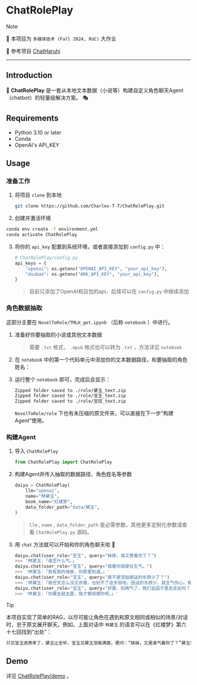 # ChatRolePlay


> [!NOTE]
>
> :open_book: 本项目为 `多媒体技术 (Fall 2024, RUC)` 大作业
>
> :link: 参考项目 [ChatHaruhi](https://github.com/LC1332/Chat-Haruhi-Suzumiya) 
>

---

## Introduction

:dolls: **ChatRolePlay** 是一套从本地文本数据（小说等）构建自定义角色聊天Agent（chatbot）的轻量级解决方案。 :performing_arts: ​

## Requirements

- Python 3.10 or later
- Conda
- OpenAI's API_KEY

## Usage

### 准备工作

1. 将项目 `clone` 到本地

   ```bash
   git clone https://github.com/Charles-T-T/ChatRolePlay.git
   ```

2.  创建并激活环境

   ```bash
   conda env create -f environment.yml
   conda activate ChatRolePlay
   ```

3. 将你的 `api_key` 配置到系统环境，或者直接添加到 `config.py` 中：

   ```python
   # ChatRolePlay/config.py
   api_keys = {
       "openai": os.getenv("OPENAI_API_KEY", "your_api_key"),
       "doubao": os.getenv("ARK_API_KEY", "your_api_key"),
   }
   ```
   
   > 目前只添加了OpenAI和豆包的api，后续可以在 `config.py` 中继续添加

### 角色数据抽取

这部分主要在 `NovelToRole/TMLH_get.ipynb` （后称 `notebook` ）中进行。

1. 准备好你要抽取的小说或其他文本数据

   > 需要 `.txt` 格式， `.epub` 格式也可以转为 `.txt` ，方法详见 `notebook` 

2. 在 `notebook` 中的第一个代码单元中添加你的文本数据路径，和要抽取的角色姓名：

3. 运行整个 `notebook` 即可，完成后会显示：

   ```bash
   Zipped folder saved to ./role/黛玉_text.zip
   Zipped folder saved to ./role/宝玉_text.zip
   Zipped folder saved to ./role/宝钗_text.zip
   ```

   `NovelToRole/role` 下也有未压缩的原文件夹，可以直接在下一步“构建Agent”使用。

### 构建Agent

1. 导入 `ChatRolePlay` 

   ```python
   from ChatRolePlay import ChatRolePlay
   ```

2. 构建Agent并传入抽取的数据路径、角色姓名等参数

   ```python
   daiyu = ChatRolePlay(
       llm="openai",
       name="林黛玉",
       book_name="红楼梦",
       data_folder_path="data/黛玉",
   )
   ```

   > `llm` , `name` , `data_folder_path` 是必需参数，其他更多定制化参数请查看 `ChatRolePlay.py` 源码。

3. 用 `chat` 方法就可以开始和你的角色聊天啦 :speech_balloon: ​

   ```python
   daiyu.chat(user_role="宝玉", query="妹妹，谁又惹着你了？")
   >>> '林黛玉:「谁生什么气。」'
   daiyu.chat(user_role="宝玉", query="我看你就是在生气。")
   >>> '林黛玉:「我有我的缘故，你那里知道。」'
   daiyu.chat(user_role="宝玉", query="是不是宝姑娘送的东西少了？")
   >>> '林黛玉:「我任凭怎么没见世面，也到不了这步田地，因送的东西少，就生气伤心。我又不是两三岁的小孩子，你也忒把人看得小气了。」'
   daiyu.chat(user_role="宝玉", query="好罢，别再气了，我们去园子里走走如何？")
   >>> '林黛玉:「你要去就去罢，我才懒得理你呢。」'
   ```
   
> [!TIP]
>
> 本项目实现了简单的RAG，以尽可能让角色在遇到和原文相同或相似的场景/对话时，忠于原文展开聊天。例如，上面对话中 `林黛玉` 的语言可以在《红楼梦》第六十七回找到“出处”：
>
> ```tex
> 只见宝玉进房来了，黛玉让坐毕，宝玉见黛玉泪痕满面，便问：“妹妹，又是谁气着你了？”黛玉勉强笑道：“谁生什么气。”旁边紫鹃将嘴向床后桌上一努，宝玉会意，往那里一瞧，见堆着许多东西，就知道是宝钗送来的，便取笑说道：“那里这些东西，不是妹妹要开杂货铺啊？”黛玉也不答言。紫鹃笑着道：“二爷还提东西呢。因宝姑娘送了些东西来，姑娘一看就伤起心来了。我正在这里劝解，恰好二爷来的很巧，替我们劝劝。”宝玉明知黛玉是这个缘故，却也不敢提头儿，只得笑说道：“你们姑娘的缘故想来不为别的，必是宝姑娘送来的东西少，所以生气伤心。妹妹，你放心，等我明年叫人往江南去，与你多多的带两船来，省得你淌眼抹泪的。”黛玉听了这些话，也知宝玉是为自己开心，也不好推，也不好任，因说道：“我任凭怎么没见世面，也到不了这步田地，因送的东西少，就生气伤心。我又不是两三岁的小孩子，你也忒把人看得小气了。我有我的缘故，你那里知道。”说着，眼泪又流下来了。
> ```

## Demo

详见 [ChatRolePlay/demo](https://github.com/Charles-T-T/ChatRolePlay/tree/main/demo) 。


